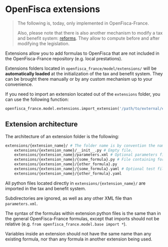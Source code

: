 # OpenFisca extensions

> The following is, today, only implemented in OpenFisca-France.
>
> Also, please note that there is also another mechanism to modify a tax and benefit system: [reforms](../coding-the-legislation/reforms.md). They allow to compute before and after modifying the legislation.

Extensions allow you to add formulas to OpenFisca that are not included in the OpenFisca-France repository (e.g. local prestations).

Extensions folders located in `openfisca_france/model/extensions/` will be **automatically loaded** at the initialization of the tax and benefit system.
They can be brought there manually or by any custom mechanism up to your convenience.

If you need to import an extension located out of the `extensions` folder, you can use the following function:

```py
openfisca_france.model.extensions.import_extension('/path/to/external/extension/folder')
```

## Extension architecture

The architecture of an extension folder is the following:

```sh
extensions/{extension_name}/ # The folder name is by convention the name of the extension.
    extensions/{extension_name}/__init__.py # Empty file.
    extensions/{extension_name}/parameters.xml # Optional parameters file.
    extensions/{extension_name}/{some_formula}.py # File containing formulas
    extensions/{extension_name}/{other_formula}.py
    extensions/{extension_name}/{some_formula}.yaml # Optional test files
    extensions/{extension_name}/{other_formula}.yaml
```
All python files located directly in `extensions/{extension_name}/` are imported in the tax and benefit system.

Subdirectories are ignored, as well as any other XML file than `parameters.xml`.

The syntax of the formulas within extension python files is the same than in the general OpenFisca-France formulas, except that imports should not be relative (e.g. `from openfisca_france.model.base import *`).

Variables inside an extension should not have the same name than any existing formula, nor than any formula in another extension being used.
